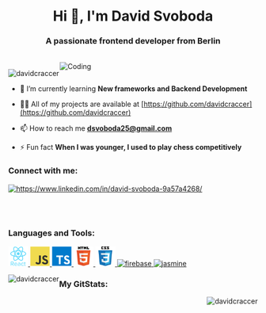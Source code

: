 <h1 align="center">Hi 👋, I'm David Svoboda</h1>
<h3 align="center">A passionate frontend developer from Berlin</h3>
<br>
<img align="right" alt="Coding" width="400" src="https://media3.giphy.com/media/qgQUggAC3Pfv687qPC/giphy.gif">



<p align="left"> <img src="https://komarev.com/ghpvc/?username=davidcraccer&label=Profile%20views&color=0e75b6&style=flat" alt="davidcraccer" /> </p>

- 🌱 I’m currently learning **New frameworks and Backend Development**

- 👨‍💻 All of my projects are available at [https://github.com/davidcraccer](https://github.com/davidcraccer)

- 📫 How to reach me **dsvoboda25@gmail.com**

- ⚡ Fun fact **When I was younger, I used to play chess competitively**

<h3 align="left">Connect with me:</h3>
<p align="left">
<a href="https://www.linkedin.com/in/david-svoboda-9a57a4268/" target="_blank"><img align="center" src="https://raw.githubusercontent.com/rahuldkjain/github-profile-readme-generator/master/src/images/icons/Social/linked-in-alt.svg" alt="https://www.linkedin.com/in/david-svoboda-9a57a4268/" height="30" width="40" /></a>
</p>

<br>
<br>

<h3 align="left">Languages and Tools:</h3>
<p align="left"> 
      
  <a href="https://reactjs.org/" target="_blank" rel="noreferrer"> 
    <img src="https://raw.githubusercontent.com/devicons/devicon/master/icons/react/react-original-wordmark.svg" alt="react" width="40" height="40"/> 
  </a> 

  <a href="https://developer.mozilla.org/en-US/docs/Web/JavaScript" target="_blank" rel="noreferrer"> 
    <img src="https://raw.githubusercontent.com/devicons/devicon/master/icons/javascript/javascript-original.svg" alt="javascript" width="40" height="40"/>   </a> 
  
  <a href="https://www.typescriptlang.org/" target="_blank" rel="noreferrer"> 
    <img src="https://raw.githubusercontent.com/devicons/devicon/master/icons/typescript/typescript-original.svg" alt="typescript" width="40" height="40"/>   </a> 

  <a href="https://www.w3.org/html/" target="_blank" rel="noreferrer"> 
    <img src="https://raw.githubusercontent.com/devicons/devicon/master/icons/html5/html5-original-wordmark.svg" alt="html5" width="40" height="40"/> 
  </a> 
   
  <a href="https://www.w3schools.com/css/" target="_blank" rel="noreferrer"> 
    <img src="https://raw.githubusercontent.com/devicons/devicon/master/icons/css3/css3-original-wordmark.svg" alt="css3" width="40" height="40"/>
  </a> 

  <a href="https://firebase.google.com/" target="_blank" rel="noreferrer"> 
    <img src="https://www.vectorlogo.zone/logos/firebase/firebase-icon.svg" alt="firebase" width="40" height="40"/> 
  </a> 
     
  <a href="https://jasmine.github.io/" target="_blank" rel="noreferrer"> 
    <img src="https://www.vectorlogo.zone/logos/jasmine/jasmine-icon.svg" alt="jasmine" width="40" height="40"/> 
  </a> 

</p>
<p><img align="left" src="https://github-readme-stats.vercel.app/api/top-langs?username=davidcraccer&show_icons=true&locale=en&layout=compact" alt="davidcraccer"  height="195"/></p>

<div align="right">
<h3 align="left">My GitStats:</h3>
<p>&nbsp;<img align="right" src="https://github-readme-stats.vercel.app/api?username=davidcraccer&show_icons=true&locale=en" alt="davidcraccer" /></p>
</div>

